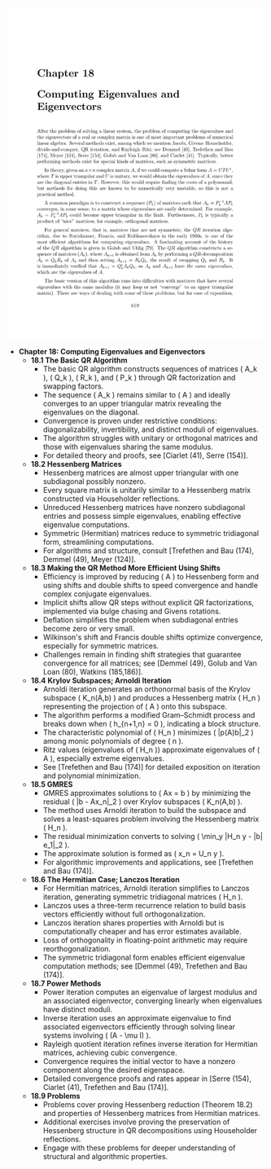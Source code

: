 ![ATD-ch18-linalg-eigenvectors-eigenvalues](ATD-ch18-linalg-eigenvectors-eigenvalues.best.png)

- **Chapter 18: Computing Eigenvalues and Eigenvectors**
  - **18.1 The Basic QR Algorithm**
    - The basic QR algorithm constructs sequences of matrices \( A_k \), \( Q_k \), \( R_k \), and \( P_k \) through QR factorization and swapping factors.  
    - The sequence \( A_k \) remains similar to \( A \) and ideally converges to an upper triangular matrix revealing the eigenvalues on the diagonal.  
    - Convergence is proven under restrictive conditions: diagonalizability, invertibility, and distinct moduli of eigenvalues.  
    - The algorithm struggles with unitary or orthogonal matrices and those with eigenvalues sharing the same modulus.  
    - For detailed theory and proofs, see [Ciarlet (41), Serre (154)].  
  - **18.2 Hessenberg Matrices**
    - Hessenberg matrices are almost upper triangular with one subdiagonal possibly nonzero.  
    - Every square matrix is unitarily similar to a Hessenberg matrix constructed via Householder reflections.  
    - Unreduced Hessenberg matrices have nonzero subdiagonal entries and possess simple eigenvalues, enabling effective eigenvalue computations.  
    - Symmetric (Hermitian) matrices reduce to symmetric tridiagonal form, streamlining computations.  
    - For algorithms and structure, consult [Trefethen and Bau (174), Demmel (49), Meyer (124)].  
  - **18.3 Making the QR Method More Efficient Using Shifts**
    - Efficiency is improved by reducing \( A \) to Hessenberg form and using shifts and double shifts to speed convergence and handle complex conjugate eigenvalues.  
    - Implicit shifts allow QR steps without explicit QR factorizations, implemented via bulge chasing and Givens rotations.  
    - Deflation simplifies the problem when subdiagonal entries become zero or very small.  
    - Wilkinson's shift and Francis double shifts optimize convergence, especially for symmetric matrices.  
    - Challenges remain in finding shift strategies that guarantee convergence for all matrices; see [Demmel (49), Golub and Van Loan (80), Watkins (185,186)].  
  - **18.4 Krylov Subspaces; Arnoldi Iteration**
    - Arnoldi iteration generates an orthonormal basis of the Krylov subspace \( K_n(A,b) \) and produces a Hessenberg matrix \( H_n \) representing the projection of \( A \) onto this subspace.  
    - The algorithm performs a modified Gram–Schmidt process and breaks down when \( h_{n+1,n} = 0 \), indicating a block structure.  
    - The characteristic polynomial of \( H_n \) minimizes \( \|p(A)b\|_2 \) among monic polynomials of degree \( n \).  
    - Ritz values (eigenvalues of \( H_n \)) approximate eigenvalues of \( A \), especially extreme eigenvalues.  
    - See [Trefethen and Bau (174)] for detailed exposition on iteration and polynomial minimization.  
  - **18.5 GMRES**
    - GMRES approximates solutions to \( Ax = b \) by minimizing the residual \( \|b - Ax_n\|_2 \) over Krylov subspaces \( K_n(A,b) \).  
    - The method uses Arnoldi iteration to build the subspace and solves a least-squares problem involving the Hessenberg matrix \( H_n \).  
    - The residual minimization converts to solving \( \min_y \|H_n y - \|b\| e_1\|_2 \).  
    - The approximate solution is formed as \( x_n = U_n y \).  
    - For algorithmic improvements and applications, see [Trefethen and Bau (174)].  
  - **18.6 The Hermitian Case; Lanczos Iteration**
    - For Hermitian matrices, Arnoldi iteration simplifies to Lanczos iteration, generating symmetric tridiagonal matrices \( H_n \).  
    - Lanczos uses a three-term recurrence relation to build basis vectors efficiently without full orthogonalization.  
    - Lanczos iteration shares properties with Arnoldi but is computationally cheaper and has error estimates available.  
    - Loss of orthogonality in floating-point arithmetic may require reorthogonalization.  
    - The symmetric tridiagonal form enables efficient eigenvalue computation methods; see [Demmel (49), Trefethen and Bau (174)].  
  - **18.7 Power Methods**
    - Power iteration computes an eigenvalue of largest modulus and an associated eigenvector, converging linearly when eigenvalues have distinct moduli.  
    - Inverse iteration uses an approximate eigenvalue to find associated eigenvectors efficiently through solving linear systems involving \( (A - \mu I) \).  
    - Rayleigh quotient iteration refines inverse iteration for Hermitian matrices, achieving cubic convergence.  
    - Convergence requires the initial vector to have a nonzero component along the desired eigenspace.  
    - Detailed convergence proofs and rates appear in [Serre (154), Ciarlet (41), Trefethen and Bau (174)].  
  - **18.9 Problems**
    - Problems cover proving Hessenberg reduction (Theorem 18.2) and properties of Hessenberg matrices from Hermitian matrices.  
    - Additional exercises involve proving the preservation of Hessenberg structure in QR decompositions using Householder reflections.  
    - Engage with these problems for deeper understanding of structural and algorithmic properties.
